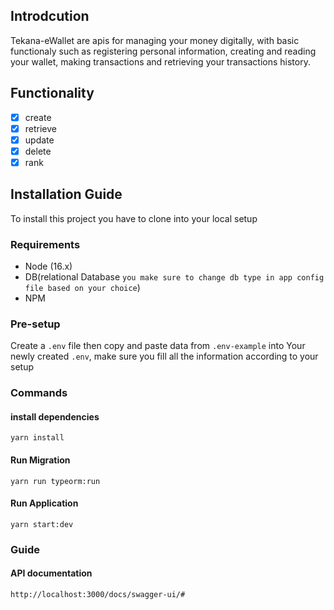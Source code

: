 ## Introdcution

Tekana-eWallet are apis for managing your money digitally, with basic functionaly such as registering personal information, creating and reading your wallet, making transactions and retrieving your transactions history.

## Functionality

- [x] create
- [x] retrieve
- [x] update
- [x] delete
- [x] rank

## Installation Guide

To install this project you have to clone into your local setup

### Requirements

- Node (16.x)
- DB(relational Database `you make sure to change db type in app config file based on your choice`)
- NPM

### Pre-setup

Create a `.env` file then copy and paste data from `.env-example` into Your newly created `.env`,
make sure you fill all the information according to your setup

### Commands

#### install dependencies

```shell
yarn install
```

#### Run Migration

```shell
yarn run typeorm:run
```

#### Run Application

```shell
yarn start:dev
```

### Guide

#### API documentation

```
http://localhost:3000/docs/swagger-ui/#
```
